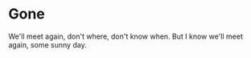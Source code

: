 # Gone

We'll meet again, don't where, don't know when. But I know we'll meet again, some sunny day.
